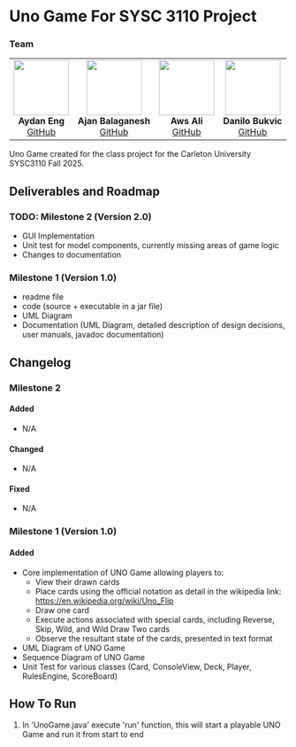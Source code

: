 # Uno Game For SYSC 3110 Project

### Team

<table>
  <tr>
    <td align="center">
      <img src="https://github.com/qydan.png" width="100px" alt=""/><br />
      <b>Aydan Eng</b><br />
      <a href="https://github.com/qydan">GitHub</a>
    </td>
    <td align="center">
      <img src="https://github.com/AjanzzSkool.png" width="100px" alt=""/><br />
      <b>Ajan Balaganesh</b><br />
      <a href="https://github.com/AjanzzSkool">GitHub</a>
    </td>
<td align="center">
      <img src="https://github.com/AwsAli05.png" width="100px" alt=""/><br />
      <b>Aws Ali</b><br />
      <a href="https://github.com/AwsAli05">GitHub</a>
    </td>
<td align="center">
      <img src="https://github.com/danilo-hire-me.png" width="100px" alt=""/><br />
      <b>Danilo Bukvic</b><br />
      <a href="https://github.com/danilo-hire-me">GitHub</a>
    </td>
  </tr>
</table>

Uno Game created for the class project for the Carleton University SYSC3110 Fall 2025.

## Deliverables and Roadmap

### TODO: Milestone 2 (Version 2.0)
- GUI Implementation
- Unit test for model components, currently missing areas of game logic
- Changes to documentation

### Milestone 1 (Version 1.0)
- readme file
- code (source + executable in a jar file)
- UML Diagram
- Documentation (UML Diagram, detailed description of design decisions, user manuals, javadoc documentation)

## Changelog

### Milestone 2

#### Added
- N/A

#### Changed
- N/A

#### Fixed
- N/A

### Milestone 1 (Version 1.0)

#### Added
- Core implementation of UNO Game allowing players to:
    - View their drawn cards
    - Place cards using the official notation as detail in the wikipedia link: https://en.wikipedia.org/wiki/Uno_Flip
    - Draw one card
    - Execute actions associated with special cards, including Reverse, Skip, Wild, and Wild Draw Two cards
    - Observe the resultant state of the cards, presented in text format
- UML Diagram of UNO Game
- Sequence Diagram of UNO Game
- Unit Test for various classes (Card, ConsoleView, Deck, Player, RulesEngine, ScoreBoard)

## How To Run
1. In 'UnoGame.java' execute 'run' function, this will start a playable UNO Game and run it from start to end
